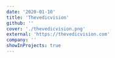 ```yaml
---
date: '2020-01-10'
title: 'Thevedicvision'
github: ''
cover: './thevedicvision.png'
external: 'https://thevedicvision.com'
company: ''
showInProjects: true
---
```

